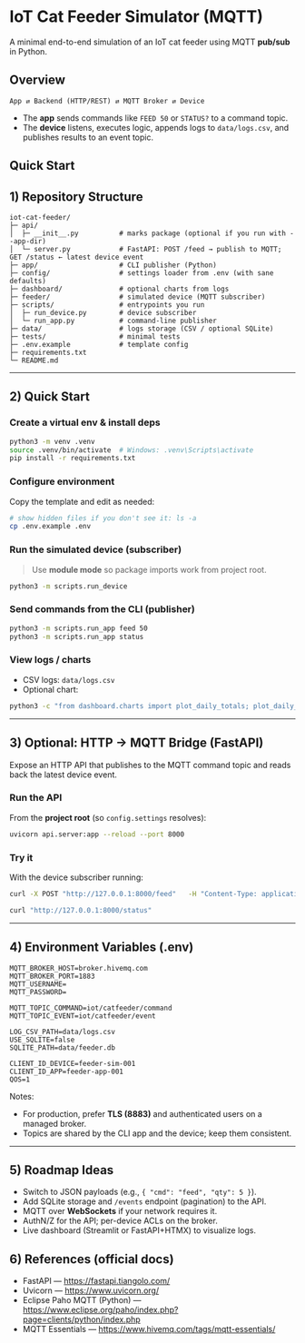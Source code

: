 # IoT Cat Feeder Simulator (MQTT)

A minimal end-to-end simulation of an IoT cat feeder using MQTT **pub/sub** in Python.

## Overview

```
App ⇄ Backend (HTTP/REST) ⇄ MQTT Broker ⇄ Device
```

- The **app** sends commands like `FEED 50` or `STATUS?` to a command topic.
- The **device** listens, executes logic, appends logs to `data/logs.csv`, and publishes results to an event topic.

## Quick Start

## 1) Repository Structure

```
iot-cat-feeder/
├─ api/
│  ├─ __init__.py          # marks package (optional if you run with --app-dir)
│  └─ server.py            # FastAPI: POST /feed → publish to MQTT; GET /status ← latest device event
├─ app/                    # CLI publisher (Python)
├─ config/                 # settings loader from .env (with sane defaults)
├─ dashboard/              # optional charts from logs
├─ feeder/                 # simulated device (MQTT subscriber)
├─ scripts/                # entrypoints you run
│  ├─ run_device.py        # device subscriber
│  └─ run_app.py           # command-line publisher
├─ data/                   # logs storage (CSV / optional SQLite)
├─ tests/                  # minimal tests
├─ .env.example            # template config
├─ requirements.txt
└─ README.md
```

---

## 2) Quick Start

### Create a virtual env & install deps
```bash
python3 -m venv .venv
source .venv/bin/activate  # Windows: .venv\Scripts\activate
pip install -r requirements.txt
```

### Configure environment
Copy the template and edit as needed:
```bash
# show hidden files if you don't see it: ls -a
cp .env.example .env
```

### Run the simulated device (subscriber)
> Use **module mode** so package imports work from project root.
```bash
python3 -m scripts.run_device
```

### Send commands from the CLI (publisher)
```bash
python3 -m scripts.run_app feed 50
python3 -m scripts.run_app status
```

### View logs / charts
- CSV logs: `data/logs.csv`
- Optional chart:
```bash
python3 -c "from dashboard.charts import plot_daily_totals; plot_daily_totals('data/logs.csv')"
```

---

## 3) Optional: HTTP → MQTT Bridge (FastAPI)

Expose an HTTP API that publishes to the MQTT command topic and reads back the latest device event.

### Run the API
From the **project root** (so `config.settings` resolves):
```bash
uvicorn api.server:app --reload --port 8000
```

### Try it
With the device subscriber running:
```bash
curl -X POST "http://127.0.0.1:8000/feed"   -H "Content-Type: application/json"   -d '{"qty":5}'

curl "http://127.0.0.1:8000/status"
```

---

## 4) Environment Variables (.env)

```
MQTT_BROKER_HOST=broker.hivemq.com
MQTT_BROKER_PORT=1883
MQTT_USERNAME=
MQTT_PASSWORD=

MQTT_TOPIC_COMMAND=iot/catfeeder/command
MQTT_TOPIC_EVENT=iot/catfeeder/event

LOG_CSV_PATH=data/logs.csv
USE_SQLITE=false
SQLITE_PATH=data/feeder.db

CLIENT_ID_DEVICE=feeder-sim-001
CLIENT_ID_APP=feeder-app-001
QOS=1
```

Notes:
- For production, prefer **TLS (8883)** and authenticated users on a managed broker.
- Topics are shared by the CLI app and the device; keep them consistent.

---

## 5) Roadmap Ideas

- Switch to JSON payloads (e.g., `{ "cmd": "feed", "qty": 5 }`).
- Add SQLite storage and `/events` endpoint (pagination) to the API.
- MQTT over **WebSockets** if your network requires it.
- AuthN/Z for the API; per-device ACLs on the broker.
- Live dashboard (Streamlit or FastAPI+HTMX) to visualize logs.

## 6) References (official docs)

- FastAPI — https://fastapi.tiangolo.com/
- Uvicorn — https://www.uvicorn.org/
- Eclipse Paho MQTT (Python) — https://www.eclipse.org/paho/index.php?page=clients/python/index.php
- MQTT Essentials — https://www.hivemq.com/tags/mqtt-essentials/
